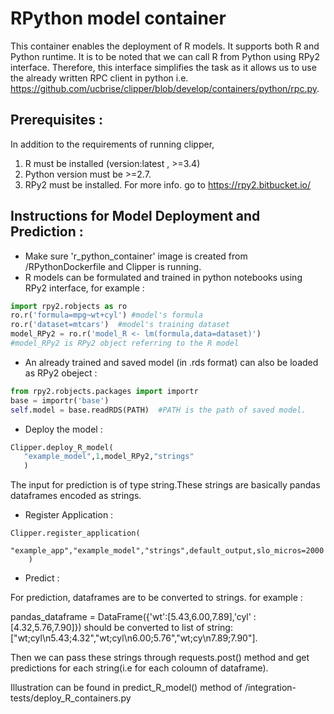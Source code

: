 # RPython model container 

This container enables the deployment of R models. It supports both R and Python runtime. It is to be noted that we can call R from Python using RPy2 interface. Therefore, this interface simplifies the task as it allows us to use the already written RPC client in python i.e.  <https://github.com/ucbrise/clipper/blob/develop/containers/python/rpc.py>.


## Prerequisites :

In addition to the requirements of running clipper, 

1. R must be installed (version:latest , >=3.4)
2. Python version must be >=2.7. 
3. RPy2 must be installed. For more info. go to <https://rpy2.bitbucket.io/>


## Instructions for Model Deployment and Prediction :


- Make sure  'r_python_container' image is created from <clipper-root>/RPythonDockerfile and Clipper is running.
- R models can be formulated and trained in python notebooks using RPy2 interface, for example :

```py
import rpy2.robjects as ro
ro.r('formula=mpg~wt+cyl') #model's formula
ro.r('dataset=mtcars')  #model's training dataset
model_RPy2 = ro.r('model_R <- lm(formula,data=dataset)') 
#model_RPy2 is RPy2 object referring to the R model

```
- An already trained and saved model (in .rds format) can also be loaded as RPy2 obeject :

```py
from rpy2.robjects.packages import importr
base = importr('base')
self.model = base.readRDS(PATH)  #PATH is the path of saved model.

```

- Deploy the model :

```py
Clipper.deploy_R_model(
   "example_model",1,model_RPy2,"strings"
   )
```

The input for prediction is of type string.These strings are basically pandas dataframes encoded as strings. 

- Register Application :

```
Clipper.register_application(
    "example_app","example_model","strings",default_output,slo_micros=2000
    )
 ```  
  
- Predict :

 For prediction, dataframes are to be converted to strings.
for example :

pandas_dataframe = DataFrame({'wt':[5.43,6.00,7.89],'cyl' :[4.32,5.76,7.90]})
should be converted to list of string:["wt;cyl\n5.43;4.32","wt;cyl\n6.00;5.76","wt;cy\n7.89;7.90"].

Then we can pass these strings through requests.post() method and get predictions for each string(i.e for each coloumn of dataframe).

Illustration can be found in predict_R_model() method of 
<clipper-root>/integration-tests/deploy_R_containers.py
